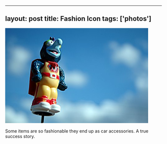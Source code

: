 
---
layout: post
title: Fashion Icon
tags: ['photos']
---

![Fashion Icon:: Nikon D70 : 1/2000s : f/4.5 : ISO 200](/media/2004/06/fashion.jpg)

Some items are so fashionable they end up as car accessories. A true
success story.

